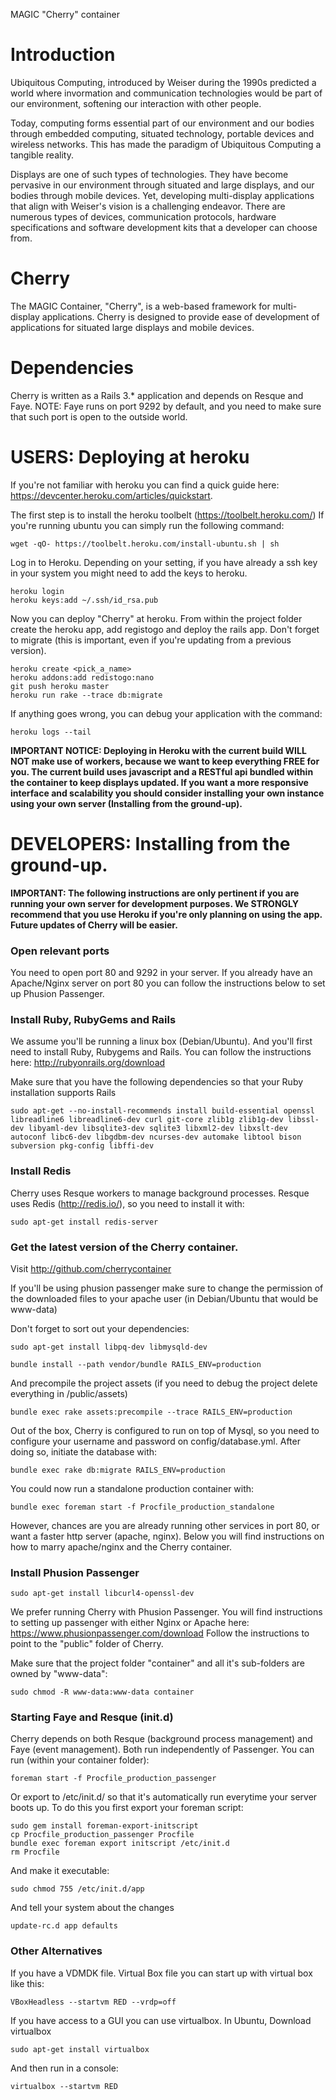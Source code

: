 MAGIC "Cherry" container

# Introduction

Ubiquitous Computing, introduced by Weiser during the 1990s predicted a world where invormation and communication technologies would be part of our environment, softening our interaction with other people.

Today, computing forms essential part of our environment and our bodies through embedded computing, situated technology, portable devices and wireless networks. This has made the paradigm of Ubiquitous Computing a tangible reality.

Displays are one of such types of technologies. They have become pervasive in our environment through situated and large displays, and our bodies through mobile devices. Yet, developing multi-display applications that align with Weiser's vision is a challenging endeavor. There are numerous types of devices, communication protocols, hardware specifications and software development kits that a developer can choose from. 

# Cherry

The MAGIC Container, "Cherry", is a web-based framework for multi-display applications. Cherry is designed to provide ease of development of applications for situated large displays and mobile devices.

# Dependencies

Cherry is written as a Rails 3.* application and depends on Resque and Faye. NOTE: Faye runs on port 9292 by default, and you need to make sure that such port is open to the outside world. 

# USERS: Deploying at heroku

If you're not familiar with heroku you can find a quick guide here: https://devcenter.heroku.com/articles/quickstart.

The first step is to install the heroku toolbelt (https://toolbelt.heroku.com/) If you're running ubuntu you can simply run the following command:

```
wget -qO- https://toolbelt.heroku.com/install-ubuntu.sh | sh
```

Log in to Heroku. Depending on your setting, if you have already a ssh key in your system you might need to add the keys to heroku.

```
heroku login
heroku keys:add ~/.ssh/id_rsa.pub
```

Now you can deploy "Cherry" at heroku. From within the project folder create the heroku app, add registogo and deploy the rails app. Don't forget to migrate (this is important, even if you're updating from a previous version).

```
heroku create <pick_a_name>
heroku addons:add redistogo:nano
git push heroku master
heroku run rake --trace db:migrate
```

If anything goes wrong, you can debug your application with the command:

```
heroku logs --tail
```

**IMPORTANT NOTICE: Deploying in Heroku with the current build WILL NOT make use of workers, because we want to keep everything FREE for you. The current build uses javascript and a RESTful api bundled within the container to keep displays updated. If you want a more responsive interface and scalability you should consider installing your own instance using your own server (Installing from the ground-up).**

# DEVELOPERS: Installing from the ground-up.

**IMPORTANT: The following instructions are only pertinent if you are running your own server for development purposes. We STRONGLY recommend that you use Heroku if you're only planning on using the app. Future updates of Cherry will be easier.**

### Open relevant ports

You need to open port 80 and 9292 in your server. If you already have an Apache/Nginx server on port 80 you can follow the instructions below to set up Phusion Passenger.

### Install Ruby, RubyGems and Rails

We assume you'll be running a linux box (Debian/Ubuntu). And you'll first need to install Ruby, Rubygems and Rails. You can follow the instructions here: http://rubyonrails.org/download 

Make sure that you have the following dependencies so that your Ruby installation supports Rails
```
sudo apt-get --no-install-recommends install build-essential openssl libreadline6 libreadline6-dev curl git-core zlib1g zlib1g-dev libssl-dev libyaml-dev libsqlite3-dev sqlite3 libxml2-dev libxslt-dev autoconf libc6-dev libgdbm-dev ncurses-dev automake libtool bison subversion pkg-config libffi-dev
```

### Install Redis

Cherry uses Resque workers to manage background processes. Resque uses Redis (http://redis.io/), so you need to install it with: 

```
sudo apt-get install redis-server
```

### Get the latest version of the Cherry container.

Visit http://github.com/cherrycontainer

If you'll be using phusion passenger make sure to change the permission of the downloaded files to your apache user (in Debian/Ubuntu that would be www-data)

Don't forget to sort out your dependencies:

```
sudo apt-get install libpq-dev libmysqld-dev
````


```
bundle install --path vendor/bundle RAILS_ENV=production
```

And precompile the project assets (if you need to debug the project delete everything in /public/assets)

```
bundle exec rake assets:precompile --trace RAILS_ENV=production
```

Out of the box, Cherry is configured to run on top of Mysql, so you need to configure your username and password on config/database.yml. After doing so, initiate the database with:

```
bundle exec rake db:migrate RAILS_ENV=production
```

You could now run a standalone production container with:

```
bundle exec foreman start -f Procfile_production_standalone
```

However, chances are you are already running other services in port 80, or want a faster http server (apache, nginx). Below you will find instructions on how to marry apache/nginx and the Cherry container.

### Install Phusion Passenger

```
sudo apt-get install libcurl4-openssl-dev
```



We prefer running Cherry with Phusion Passenger. You will find instructions to setting up passenger with either Nginx or Apache here: https://www.phusionpassenger.com/download Follow the instructions to point to the "public" folder of Cherry.




Make sure that the project folder "container" and all it's sub-folders are owned by "www-data":

```
sudo chmod -R www-data:www-data container
```

### Starting Faye and Resque (init.d)

Cherry depends on both Resque (background process management) and Faye (event management). Both run independently of Passenger. You can run (within your container folder): 

```
foreman start -f Procfile_production_passenger
```

Or export to /etc/init.d/ so that it's automatically run everytime your server boots up. To do this you first export your foreman script:

```
sudo gem install foreman-export-initscript
cp Procfile_production_passenger Procfile
bundle exec foreman export initscript /etc/init.d
rm Procfile
```

And make it executable:

```
sudo chmod 755 /etc/init.d/app
```

And tell your system about the changes

```
update-rc.d app defaults
```

### Other Alternatives

If you have a VDMDK file. Virtual Box file you can start up with virtual box like this:

```
VBoxHeadless --startvm RED --vrdp=off
```

If you have access to a GUI you can use virtualbox. In Ubuntu, Download virtualbox

```
sudo apt-get install virtualbox
```

And then run in a console: 

```
virtualbox --startvm RED
```


